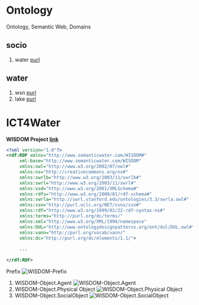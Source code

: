 # Ontology

Ontology, Semantic Web, Domains 

## socio

1. water [purl](http://purl.org/socio/water)

## water

1. wsn [purl](http://purl.org/water/wsn)
1. lake [purl](http://purl.org/water/lake)

# ICT4Water

**WISDOM Project [link](http://www.wisdom-project.eu)**

```xml
<?xml version="1.0"?>
<rdf:RDF xmlns="http://www.semanticwater.com/WISDOM#"
     xml:base="http://www.semanticwater.com/WISDOM"
     xmlns:owl="http://www.w3.org/2002/07/owl#"
     xmlns:ns="http://creativecommons.org/ns#"
     xmlns:swrlb="http://www.w3.org/2003/11/swrlb#"
     xmlns:swrl="http://www.w3.org/2003/11/swrl#"
     xmlns:xsd="http://www.w3.org/2001/XMLSchema#"
     xmlns:rdfs="http://www.w3.org/2000/01/rdf-schema#"
     xmlns:swrla="http://swrl.stanford.edu/ontologies/3.3/swrla.owl#"
     xmlns:ssn="http://purl.oclc.org/NET/ssnx/ssn#"
     xmlns:rdf="http://www.w3.org/1999/02/22-rdf-syntax-ns#"
     xmlns:terms="http://purl.org/dc/terms/"
     xmlns:xml="http://www.w3.org/XML/1998/namespace"
     xmlns:DUL="http://www.ontologydesignpatterns.org/ont/dul/DUL.owl#"
	 xmlns:vann="http://purl.org/vocab/vann/"
     xmlns:dc="http://purl.org/dc/elements/1.1/">
     
     ...
     
</rdf:RDF>
```

Prefix ![WISDOM-Prefix](https://raw.githubusercontent.com/quanpan302/phd/master/ontology/water/SemanticWater/WISDOM-Prefix.png)

1. WISDOM-Object.Agent
   ![WISDOM-Object.Agent](https://raw.githubusercontent.com/quanpan302/phd/master/ontology/water/SemanticWater/WISDOM-Object.Agent.png)
1. WISDOM-Object.Physical Object
   ![WISDOM-Object.Physical Object](https://raw.githubusercontent.com/quanpan302/phd/master/ontology/water/SemanticWater/WISDOM-Object.PhysicalObject.png)
1. WISDOM-Object.SocialObject
   ![WISDOM-Object.SocialObject](https://raw.githubusercontent.com/quanpan302/phd/master/ontology/water/SemanticWater/WISDOM-Object.SocialObject.png)
